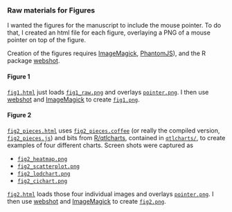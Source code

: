 ### Raw materials for Figures

I wanted the figures for the manuscript to include the mouse
pointer. To do that, I created an html file for each figure,
overlaying a PNG of a mouse pointer on top of the figure.

Creation of the figures requires
[ImageMagick](http://www.imagemagick.org/),
[PhantomJS](http://phantomjs.org/)), and the R package
[webshot](https://github.com/wch/webshot).

#### Figure 1

[`fig1.html`](fig1.html) just loads [`fig1_raw.png`](fig1_raw.png) and
overlays [`pointer.png`](pointer.png). I then use
[webshot](https://github.com/wch/webshot) and
[ImageMagick](http://www.imagemagick.org/) to create
[`fig1.png`](https://github.com/kbroman/Paper_Rqtlcharts/blob/master/Figs/fig1.png).

#### Figure 2

[`fig2_pieces.html`](fig2_pieces.html) uses
[`fig2_pieces.coffee`](fig2_pieces.coffee) (or really the compiled
version, [`fig2_pieces.js`](fig2_pieces.js)) and bits from
[R/qtlcharts](http://kbroman.org/qtlcharts), contained in
[`qtlcharts/`](qtlcharts), to create examples of four different
charts. Screen shots were captured as

- [`fig2_heatmap.png`](fig2_heatmap.png)
- [`fig2_scatterplot.png`](fig2_scatterplot.png)
- [`fig2_lodchart.png`](fig2_lodchart.png)
- [`fig2_cichart.png`](fig2_cichart.png)

[`fig2.html`](fig2.html) loads those four individual images and
overlays [`pointer.png`](pointer.png). I then use
[webshot](https://github.com/wch/webshot) and
[ImageMagick](http://www.imagemagick.org/) to create
[`fig2.png`](https://github.com/kbroman/Paper_Rqtlcharts/blob/master/Figs/fig2.png).
